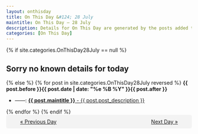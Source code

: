 ```yaml
---
layout: onthisday
title: On This Day &#124; 28 July
maintitle: On This Day — 28 July
description: Details for On This Day are generated by the posts added to the website so the content is subject to changes/updates over time.
categories: [On This Day]
---
```


{% if site.categories.OnThisDay28July == null %}
<h2>Sorry no known details for today</h2>
{% else %}
{% for post in site.categories.OnThisDay28July reversed %}
<strong>{{ post.before }}{{ post.date | date: "%e %B %Y" }}{{ post.after }}</strong>
<ul>
<li> ——: <a class="{{ post.class }}" href="{{ post.url }}"><strong>{{ post.maintitle }}</strong> - {{ post.post_description }}</a></li>
</ul>
{% endfor %}
{% endif %}
<br />
<div style="background-color: #f3f3f3; padding: 10px; border-radius: 5px; text-align: center; display: flex; justify-content: space-evenly;">
<a href="/onthisday/07/07-27">« Previous Day</a>
<span style="visibility:hidden;">[ Visit Leap Year February 29 ]</span>
<a href="/onthisday/07/07-29">Next Day »</a>
</div>
